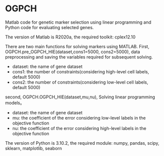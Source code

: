 # OGPCH

Matlab code for genetic marker selection using linear programming and Python code for evaluating selected genes.

The version of Matlab is R2020a, the required toolkit: cplex12.10

There are two main functions for solving markers using MATLAB. 
First, OGPCH.pre_OGPCH_HIE(dataset,cons1=5000, cons2=5000), data preprocessing and saving the variables required for subsequent solving.
- dataset: the name of gene dataset
- cons1: the number of constraints(considering high-level cell labels, default 5000)
- cons2: the number of constraints(considering low-level cell labels, default 5000)

second, OGPCH.OGPCH_HIE(dataset,mu,nu), Solving linear programming models。
- dataset: the name of gene dataset
- mu: the coefficient of the error considering low-level labels in the objective function
- nu: the coefficient of the error considering high-level labels in the objective function







The version of Python is 3.10.2, the required module: numpy, pandas, scipy, sklearn, matplotlib, seaborn
